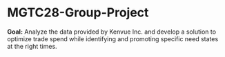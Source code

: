 # MGTC28-Group-Project

**Goal:** Analyze the data provided by Kenvue Inc. and develop a solution to optimize trade spend while identifying and promoting specific need states at the right times.
